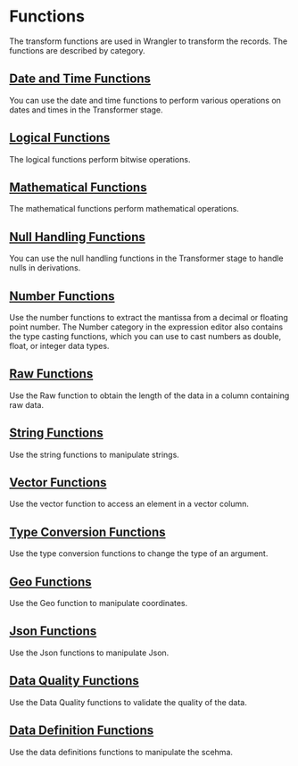 # Functions

The transform functions are used in Wrangler to transform the records. The functions are described by category.

## [Date and Time Functions](date-and-time.md)
You can use the date and time functions to perform various operations on dates and times in the Transformer stage.

## [Logical Functions](logical.md)
The logical functions perform bitwise operations.

## [Mathematical Functions](math.md)
The mathematical functions perform mathematical operations.

## [Null Handling Functions](null-handling.md)
You can use the null handling functions in the Transformer stage to handle nulls in derivations.

## [Number Functions](number.md)
Use the number functions to extract the mantissa from a decimal or floating point number. The Number category in the expression editor also contains the type casting functions, which you can use to cast numbers as double, float, or integer data types.

## [Raw Functions](raw.md)
Use the Raw function to obtain the length of the data in a column containing raw data.

## [String Functions](string.md)
Use the string functions to manipulate strings.

## [Vector Functions](vector.md)
Use the vector function to access an element in a vector column.

## [Type Conversion Functions](type-conversion.md)
Use the type conversion functions to change the type of an argument.

## [Geo Functions](geo.md)
Use the Geo function to manipulate coordinates. 

## [Json Functions](json.md)
Use the Json functions to manipulate Json. 

## [Data Quality Functions](data-quality.md)
Use the Data Quality functions to validate the quality of the data.

## [Data Definition Functions](ddl.md)
Use the data definitions functions to manipulate the scehma. 

